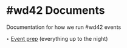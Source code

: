 # #wd42 Documents
Documentation for how we run #wd42 events

‣ [Event prep](EVENT_PREP.md) (everything up to the night)
